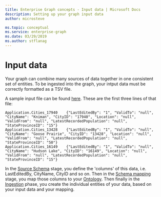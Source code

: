 ```yaml
---
title: Enterprise Graph concepts - Input data | Microsoft Docs
description: Setting up your graph input data
author: microsteve

ms.topic: conceptual
ms.service: enterprise-graph 
ms.date: 03/29/2019
ms.author: stflanag
---
```


# Input data

Your graph can combine many sources of data together in one consistent set of entities. To be ingested into the graph, your intput data must be correctly formatted as a TSV file. 

A sample input file can be found <a href="https://ekgdemosamples.blob.core.windows.net/ekgdemosamples01/12.1_Ingestion_Application.Cities.tsv">here</a>. These are the first three lines of that file:

```
Application.Cities_17940	{"LastEditedBy": "1", "ValidTo": "null", "CityName": "Kniman", "CityID": "17940", "Location": "null", "ValidFrom": "null", "LatestRecordedPopulation": "null", "StateProvinceID": "15"}
Application.Cities_13428	{"LastEditedBy": "1", "ValidTo": "null", "CityName": "Goose Prairie", "CityID": "13428", "Location": "null", "ValidFrom": "null", "LatestRecordedPopulation": "null", "StateProvinceID": "50"}
Application.Cities_16149	{"LastEditedBy": "1", "ValidTo": "null", "CityName": "Hudson Lake", "CityID": "16149", "Location": "null", "ValidFrom": "null", "LatestRecordedPopulation": "null", "StateProvinceID": "15"}
```

In the [Source Schema](../create-source-schema.md) stage, you define the 'columns' of this data, i.e. LastEditedBy, CityName, CityID and so on. Then in the [Schema mapping](../schema-mapping.md) stage, you map those columns to your [Ontology](../creating-your-ontology.md). Then finally in the [Ingestion](../ingesting-data.md) phase, you create the individual entities of your data, based on your input data and your mapping.

